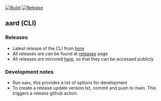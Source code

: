 [![Build](https://github.com/aardlabs/terminal-poc/workflows/Build/badge.svg)](https://github.com/aardlabs/terminal-poc/actions?query=workflow%3ABuild)
[![Release](https://github.com/aardlabs/terminal-poc/workflows/Release/badge.svg)](https://github.com/aardlabs/terminal-poc/actions?query=workflow%3ARelease)

## aard (CLI)

### Releases
- Latest release of the CLI from [here](https://github.com/aardlabs/terminal-poc/releases/latest)
- All releases are can be found at [releases](https://github.com/aardlabs/terminal-poc/releases/) page
- All releases are mirrored [here](https://github.com/aardlabs/cli-release), so that they can be accessed publicly

### Development notes
* Run `make`, this provides a list of options for development
* To create a release update version.txt, commit and push to main. This triggers a release github action.
